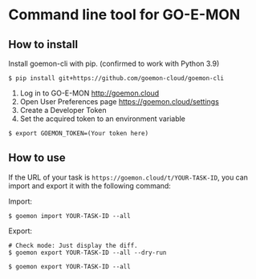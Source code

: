 # Command line tool for GO-E-MON

## How to install

Install goemon-cli with pip.
(confirmed to work with Python 3.9)

```
$ pip install git+https://github.com/goemon-cloud/goemon-cli
```

1. Log in to GO-E-MON http://goemon.cloud
2. Open User Preferences page https://goemon.cloud/settings
3. Create a Developer Token
4. Set the acquired token to an environment variable

```
$ export GOEMON_TOKEN=(Your token here)
```

## How to use

If the URL of your task is `https://goemon.cloud/t/YOUR-TASK-ID`, you can import and export it with the following command:

Import:
```
$ goemon import YOUR-TASK-ID --all
```

Export:
```
# Check mode: Just display the diff.
$ goemon export YOUR-TASK-ID --all --dry-run

$ goemon export YOUR-TASK-ID --all
```
